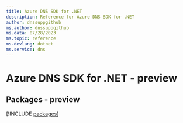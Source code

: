 ```yaml
---
title: Azure DNS SDK for .NET
description: Reference for Azure DNS SDK for .NET
author: dnssuppgithub
ms.author: dnssuppgithub
ms.data: 07/28/2023
ms.topic: reference
ms.devlang: dotnet
ms.service: dns
---
```

# Azure DNS SDK for .NET - preview
## Packages - preview
[!INCLUDE [packages](dns-index.md)]